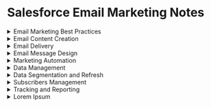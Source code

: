 # Salesforce Email Marketing Notes

<details><summary>Email Marketing Best Practices</summary>

#### CAN-SPAM (The Controlling the Assault of Non-Solicited Pornography And Marketing Act) Requirements
The CAN-SPAM act requires that Commercial emails, whose primary purpose is to deliver commercial content, meet the following criteria:

- Accurately identify the sender in the header information.
- Use a subject line that accurately represents the content of the email.
- Identify the message as an advertisement, unless you have express consent (opt-in) from the subscriber.
- Include your physical mailing address.
- Provide a mechanism to opt out. You cannot require a subscriber to log in or visit more than a single page to unsubscribe.
- Honor opt-out requests within 10 days.
  
#### CAN-SPAM Explanation
The CAN-SPAM act is a law that sets:

- The rules for commercial email
- Establishes requirements for commericial messages
- Gives recipients the right to have you stop emailling them
- Spells out tough penalties for violations
  
#### Transactional Messages
If a customer orders a product from your website, the receipt sent via email is a transactional message. Transactional messages must identify the sender in the header information. 
  
#### Optimize Deliverability of Messages

1. Ensure subscribers have opted in
2. Have a recognizable "From Name" and "Email Address"
3. Manage cadence of messaging and frequency of content (ideally set expectations on this with the subscriber)
4. Purge old or inactive emails
5. Authenticate your email: Domain keys, Sender ID, and SPF Configuration
  
</details>

<details><summary>Email Content Creation</summary>

#### Content Personalization
In the world of digital marketing, content is typically characterized as either static or personalized. Static content does not change for any reason, for example, the company logo at the top of an email or social links at the bottom (header and footer). Personalized content changes based on data found in the data extension or list at the time of a send or push, for example, a person’s name within a text or specific content related to their interests.
  
- Personalized content: 
  1. Personalization strings (%): Insert subscriber attributes, such as subscriber name, into the subject line, preheader, or content of your email. These can be People or System attributes. Note they are case-insensitive, and should always have a default value set.
  2. Dynamic content: Display content according to rules that you define based on the subscriber’s attributes or data extension field values. Select Subscriber/Send Preview to see how Dynamic Content and AMPscript renders in an email (can set country to specific images).
  3. AMPscript: Use this scripting language to embed subscriber-specific content within HTML emails, text emails, landing pages, SMS messages, and push notifications from MobilePush.

- Dynamic Header/Pre–Header: You can set a rule to change the header/pre-header based on subscriber attributes. E.g. if an individual has a birthday coming up, a rule can be set to say ‘Happy Birthday!’ in the header/pre-header
  
#### Content Blocks
- A/B Testing
- Button
- Code Snippet
- Dynamic Content (a more tailored message reaches segmented audience)
- Enhanced Dynamic Content (import to content builder)
- External Content (reference from a URL)
- Free Form (links, images)
- HTML
- Image Block
- Image Carousel
  
#### Create Email
1. SF provides various templates, but you can choose your own email creation process. 
  - Template Based: Choose this option if you already have a template that you’re using for this email.
  - HTML Paste: Choose this option to type or paste HTML code for an email into the editor.
  - Text Only: Choose this option if you want to create an email that displays as text only in your subscribers’ inbox regardless of their display preferences. Opens data is never reported for text-only emails.
  - Unprocessed HTML Paste: Choose this option if you want to create an HTML-based email that you do not want to be affected by the application. No validation, personalization strings, or other manipulations are done to the email’s content.
  - Unprocessed Text Only: Choose this option if you want to create a text-only email that you don’t want to be affected by the application. No validation, personalization strings, or other manipulations are done to the email’s content. 
  - Simple Automated Email: Choose this option if you want to create an email you send based on a date attribute. For example, if you want to send your subscribers an email on their birthday, you can create an automated email.
2. Add content - SF includes code snippets.
  - Physical Mailing Address (Required per CAN-SPAM)
  - Forward to a Friend
  - View Email as Webpage
  - Privacy Policy
  - Unsubscribe Center
  - Profile Center (Required per CAN-SPAM)
3. Preview & test - test emails based on subscriber preview & attributes.
  
#### Create Content Blocks & Email
You can create a wide range of content blocks with Marketing Cloud, including text, image, text + image, free form, HTML content, dynamic content, A/B testing, button, social share, add a social Follow Block,layouts, external content, reference, and image carousel.

Note: Link Title is the text that describes the link to the subscriber.
</details>

<details><summary>Email Delivery</summary>
At this stage of the email send flow, you can edit the email, see its properties, copy location of email, etc. Next, define properties, select audience, configure delivery (send immediately or schedule delivery, track clicks), then review and send. 

  1. Define Properties: Edit the subject line, preheader, from options, and send classification.
  2. Select Audience: Select the audience you want to target and any you want to exclude or suppress. You can send to all audience types, including sales Cloud Reports and Campaigns.
  3. Configure Delivery: Configure your schedule, send throttling, and any advanced options.
  4. Review and Send: Preview the selected email, review send configurations, correct errors, and send.
  
Subscriber Preview in Content Builder allows you to view a single email, including
- dynamic content,
- A/B testing,
- personalization
  
Note: Use Subscriber Preview to see exactly what the email will look like to an individual subscriber in a data extension.

#### User Initiated vs Triggered Emails
  
User Initiated Send is a method where you can specify and target specific components such as email, audience, suppressions, etc. You are able to schedule sends with those on demand or you could trigger them via API.

A Triggered Send is listening for an action most like done via an API call to initiate the send. For example, a customer form fill-out, a purchase will trigger a response email built in the Marketing Cloud. This can be built in Interactions in Email Studio.
  
</details>

<details><summary>Email Message Design</summary>

#### Email Sender Definitions

- Sender Profile: Specifies the ‘From’ information – From Name, From Email, Description of the Sender
- Delivery Profile: Specifies the IP Address the email is sending from, as well as configuring a standard Header and Footer profile
- Send Classification: Defines the CAN-SPAM classification of the email (i.e. if the message is transactional or promotional), plus groups together the Send Profile, Delivery Profile, and Send Priority of each classification
- Send Throttle: Allows you to send emails during the hours you specify, starting the day you send the email until all messages are sent. Example: This can be configured that emails are only sent between 9am-5pm ET each day.

#### Mobile vs Responsive Templates

Mobile aware are user design tactics to create a single, mobile-friendly template that can work across all screen types. Often they are therefore:
- single column,
- using large text,
- images, and buttons,
- and spaced out buttons and links.

Responsive templates are designed to be responsive, serving up versions of an email that are optimized for a screen. It often involves extra coding or additional template design.  When coding a responsive design for email, CSS3 Media Queries are used to activate the mobile version.
  
#### Testing Tools within the Marketing Cloud
- A/B Testing
In Marketing Cloud you can perform A/B testing on:
 - Subject Lines
 - Emails
 - From Names
 - Content Areas
 - Send Date and Time
 - Pre-headers

Note that in A/B testing, you select the desired audience test segment sizes and the system automatically sends the winning version to the remainder audience.  Not the other way around.  And also you CANNOT select individual subscribers, you only select the segment sizes.

#### Testing Tools within the Marketing Cloud:
- Content Detective – Spam filtering software to identify words, patterns, and phrases that are likely to trigger spam filters. It also suggests solutions to potential problems. It does not scan HTML code.
- Validation – Will confirm Correct field syntax, content and data being used for Dynamic Rules are being used correctly, Guide Template Language and AMPScript is being used correctly and also validates for the presence of Unsubscribe link and From Email address.
- Send Preview – Allows you to see how your email will render with Personalisation strings populated, Dynamic content displaying based on subscriber data, and Guide Template Language and AMPScript will be executed and the data will be displayed or the content will be rendered.
- Test Send – Allows you to see how content will render, will send up to 5 email addresses at once, though personalization does not populate, dynamic content displays default content, AMPscript code and Guide Template Language is displayed, and not all links are active.
</details>

<details><summary>Marketing Automation</summary>

#### Automation Tools
1. Playbooks – step-by-step guides for executing digital marketing through the customer lifecycle. 3 are available: Welcome series, Birthday email, and Customer Anniversary 

NOTE: Playbooks will no longer be supported from January 2019. They are featured in Journey Builder for quick starts.

2. Triggered Emails – Message sent to an individual executed from an event that happens outside the Marketing Cloud (e.g. sign up, form fill-out etc.). Triggered emails include Welcome emails, Purchase Confirmation, Abandon Shopping Cart, or Shipping Notices
3. Journey Builder – 1:1 marketing engine that allows you to build real-time messages in customer journeys across online and offline channels based on customer behaviour. Used for customer lifecycle programs. Includes Journey Builder templates such as Abandon Cart, Anniversary Send, Onboarding/Welcome
4. API – For technical resources. The API source code allows applications to communicate with one another.
5. Automation Studio – Drag and Drop interface to define a workflow that automates various activities. E.g. import data, refresh segments, export data, or send emails.
  
#### Automation Studio
Steps to build an automation

1. Select the Type of Automation:
  - Scheduled – Based on a schedule you define the date and time to start the automation, how often the automation is to execute, and when the automation is to stop
  - Triggered/File Drop (Note this has been renamed to ‘File Drop’) – Automation will start as soon as a file is placed on your designated enhanced FTP.
2. Build your automation workflow with Steps and Activities

Workflow – Your Automation canvas where you define and create your Automation

Steps – The order in which activities are to be executed

Activities – A task to be executed in Automation Studio

An automation can have multiple steps. Each step can have multiple activities. All activities within a step execute concurrently, and all activities in the step must execute successfully before moving to the next step. 

#### Activities

- Data Extract Activity – It gives you the ability to extract tracking information or data from a data extension. This allows you to transform an XML file into a comma-delimited, tab-delimited, or pipe-delimited format for you to import into Email
- Import File Activity – Will import the file from an FTP site to a list or data extension.
- File Transfer Activity – Allows you to de-encrypt or unzip a file or to take a file that has been extracted and place it on the FTP location.
- Filter Activity – Applies the data filter to a list or a data extension and places the results in a filtered list or filtered data extensions. The filter only works on 1 Data Extension
- Refresh Group Activity – Used with lists only. Takes the criteria for the group and applies it to the list to refresh the segment.
- SQL Query Activity – Takes the SQL statement and applies it to the specified data extension. The records meeting the criteria are placed in a resulting data extension. SQL can run on multiple data extensions.
- Send Email Activity – Allows you to choose a User-Initiated Email definition to execute or allows you to define the parameters for the Send.
- Verification Activity - Avoid unintended outcomes by verifying the data used in an Automation Studio automation.
- Script Activity - A Server-Side JavaScript activity contains your Server-Side JavaScript and executes that script when started, either on its own or as part of automation in Automation Studio.
- Wait Activity - Wait activities in Automation Studio cause automation to wait for a specific duration or until a specific time before performing the next step. You can include one or multiple wait activities in single automation.

NOTE – You must define the activities in their respective application prior to setting up automation. E.g. define File Import, or configure Email/ SMS send
  
</details>

<details><summary>Data Management</summary>
  

  
</details>

<details><summary>Data Segmentation and Refresh</summary>
  

  
</details>

<details><summary>Subscribers Management</summary>
  

  
</details>

<details><summary>Tracking and Reporting</summary>
  

  
</details>

<details><summary>Lorem Ipsum</summary>
  

  
</details>
